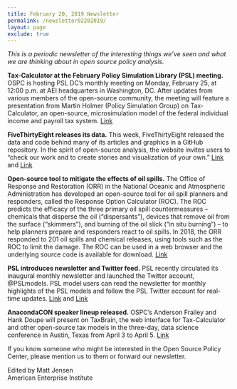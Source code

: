 ```yaml
---
title: February 20, 2019 Newsletter
permalink: /newsletter02202019/
layout: page
exclude: true
---
```

*This is a periodic newsletter of the interesting things we’ve seen and what we are thinking about in open source policy analysis.*

**Tax-Calculator at the February Policy Simulation Library (PSL) meeting.** OSPC is hosting PSL DC’s monthly meeting on Monday, February 25, at 12:00 p.m. at AEI headquarters in Washington, DC. After updates from various members of the open-source community, the meeting will feature a presentation from Martin Holmer (Policy Simulation Group) on Tax-Calculator, an open-source, microsimulation model of the federal individual income and payroll tax system. [Link](http://www.aei.org/events/the-policy-simulation-library-dc-meeting-tax-calculator-model-demo/)

**FiveThirtyEight releases its data.** This week, FiveThirtyEight released the data and code behind many of its articles and graphics in a GitHub repository. In the spirit of open-source analysis, the website invites users to “check our work and to create stories and visualization of your own.” [Link](https://twitter.com/fivethirtyeight/status/1097265701704863744?s=12) and [Link](https://github.com/fivethirtyeight/data)

**Open-source tool to mitigate the effects of oil spills.** The Office of Response and Restoration (ORR) in the National Oceanic and Atmospheric Administration has developed an open-source tool for oil spill planners and responders, called the Response Option Calculator (ROC). The ROC predicts the efficacy of the three primary oil spill countermeasures – chemicals that disperse the oil (“dispersants”), devices that remove oil from the surface (“skimmers”), and burning of the oil slick (“in situ burning”) – to help planners prepare and responders react to oil spills. In 2018, the ORR responded to 201 oil spills and chemical releases, using tools such as the ROC to limit the damage. The ROC can be used in a web browser and the underlying source code is available for download. [Link](https://response.restoration.noaa.gov/roc)

**PSL introduces newsletter and Twitter feed.** PSL recently circulated its inaugural monthly newsletter and launched the Twitter account, @PSLmodels. PSL model users can read the newsletter for monthly highlights of the PSL models and follow the PSL Twitter account for real-time updates. [Link](https://www.pslmodels.org/Newsletter/February.html) and [Link](https://twitter.com/PSLmodels)

**AnacondaCON speaker lineup released.** OSPC’s Anderson Frailey and Hank Doupe will present on TaxBrain, the web interface for Tax-Calculator and other open-source tax models in the three-day, data science conference in Austin, Texas from April 3 to April 5. [Link](https://anacondacon.io)

If you know someone who might be interested in the Open Source Policy Center, please mention us to them or forward our newsletter.

Edited by Matt Jensen
<br>
American Enterprise Institute

<br>

<script style="margin-left:-35px" src="//hello.aei.org/js/forms2/js/forms2.min.js"></script>
<form style="margin-left:-35px" id="mktoForm_1256"></form>
<script style="margin-left:-35px" >MktoForms2.loadForm("//app-sj19.marketo.com", "475-PBQ-971", 1256);</script>
